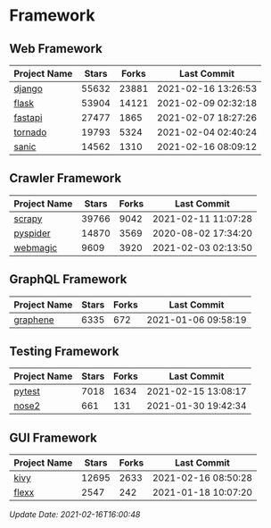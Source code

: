 # Framework

## Web Framework
| Project Name | Stars | Forks | Last Commit |
| ------------ | ----- | ----- | ----------- |
| [django](https://github.com/django/django) | 55632 | 23881 | 2021-02-16 13:26:53 |
| [flask](https://github.com/pallets/flask) | 53904 | 14121 | 2021-02-09 02:32:18 |
| [fastapi](https://github.com/tiangolo/fastapi) | 27477 | 1865 | 2021-02-07 18:27:26 |
| [tornado](https://github.com/tornadoweb/tornado) | 19793 | 5324 | 2021-02-04 02:40:24 |
| [sanic](https://github.com/sanic-org/sanic) | 14562 | 1310 | 2021-02-16 08:09:12 |

## Crawler Framework
| Project Name | Stars | Forks | Last Commit |
| ------------ | ----- | ----- | ----------- |
| [scrapy](https://github.com/scrapy/scrapy) | 39766 | 9042 | 2021-02-11 11:07:28 |
| [pyspider](https://github.com/binux/pyspider) | 14870 | 3569 | 2020-08-02 17:34:20 |
| [webmagic](https://github.com/code4craft/webmagic) | 9609 | 3920 | 2021-02-03 02:13:50 |

## GraphQL Framework
| Project Name | Stars | Forks | Last Commit |
| ------------ | ----- | ----- | ----------- |
| [graphene](https://github.com/graphql-python/graphene) | 6335 | 672 | 2021-01-06 09:58:19 |

## Testing Framework
| Project Name | Stars | Forks | Last Commit |
| ------------ | ----- | ----- | ----------- |
| [pytest](https://github.com/pytest-dev/pytest) | 7018 | 1634 | 2021-02-15 13:08:17 |
| [nose2](https://github.com/nose-devs/nose2) | 661 | 131 | 2021-01-30 19:42:34 |

## GUI Framework
| Project Name | Stars | Forks | Last Commit |
| ------------ | ----- | ----- | ----------- |
| [kivy](https://github.com/kivy/kivy) | 12695 | 2633 | 2021-02-16 08:50:28 |
| [flexx](https://github.com/flexxui/flexx) | 2547 | 242 | 2021-01-18 10:07:20 |

*Update Date: 2021-02-16T16:00:48*